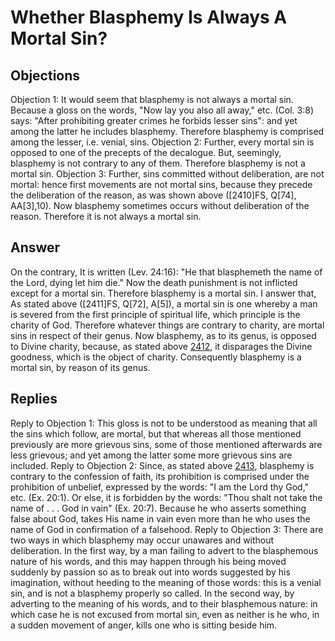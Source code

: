 # Whether Blasphemy Is Always A Mortal Sin?
## Objections
Objection 1: It would seem that blasphemy is not always a mortal sin. Because a gloss on the words, "Now lay you also all away," etc. (Col. 3:8) says: "After prohibiting greater crimes he forbids lesser sins": and yet among the latter he includes blasphemy. Therefore blasphemy is comprised among the lesser, i.e. venial, sins.
Objection 2: Further, every mortal sin is opposed to one of the precepts of the decalogue. But, seemingly, blasphemy is not contrary to any of them. Therefore blasphemy is not a mortal sin.
Objection 3: Further, sins committed without deliberation, are not mortal: hence first movements are not mortal sins, because they precede the deliberation of the reason, as was shown above ([2410]FS, Q[74], AA[3],10). Now blasphemy sometimes occurs without deliberation of the reason. Therefore it is not always a mortal sin.
## Answer
On the contrary, It is written (Lev. 24:16): "He that blasphemeth the name of the Lord, dying let him die." Now the death punishment is not inflicted except for a mortal sin. Therefore blasphemy is a mortal sin.
I answer that, As stated above ([2411]FS, Q[72], A[5]), a mortal sin is one whereby a man is severed from the first principle of spiritual life, which principle is the charity of God. Therefore whatever things are contrary to charity, are mortal sins in respect of their genus. Now blasphemy, as to its genus, is opposed to Divine charity, because, as stated above [2412](A[1]), it disparages the Divine goodness, which is the object of charity. Consequently blasphemy is a mortal sin, by reason of its genus.
## Replies
Reply to Objection 1: This gloss is not to be understood as meaning that all the sins which follow, are mortal, but that whereas all those mentioned previously are more grievous sins, some of those mentioned afterwards are less grievous; and yet among the latter some more grievous sins are included.
Reply to Objection 2: Since, as stated above [2413](A[1]), blasphemy is contrary to the confession of faith, its prohibition is comprised under the prohibition of unbelief, expressed by the words: "I am the Lord thy God," etc. (Ex. 20:1). Or else, it is forbidden by the words: "Thou shalt not take the name of . . . God in vain" (Ex. 20:7). Because he who asserts something false about God, takes His name in vain even more than he who uses the name of God in confirmation of a falsehood.
Reply to Objection 3: There are two ways in which blasphemy may occur unawares and without deliberation. In the first way, by a man failing to advert to the blasphemous nature of his words, and this may happen through his being moved suddenly by passion so as to break out into words suggested by his imagination, without heeding to the meaning of those words: this is a venial sin, and is not a blasphemy properly so called. In the second way, by adverting to the meaning of his words, and to their blasphemous nature: in which case he is not excused from mortal sin, even as neither is he who, in a sudden movement of anger, kills one who is sitting beside him.